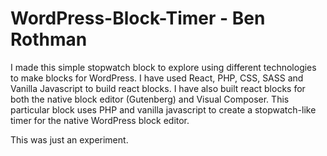 # WordPress-Block-Timer - Ben Rothman
I made this simple stopwatch block to explore using different technologies to make blocks for WordPress.  I have used React, PHP, CSS, SASS and Vanilla Javascript to build react blocks.  I have also built react blocks for both the native block editor (Gutenberg) and Visual Composer.  This particular block uses PHP and vanilla javascript to create a stopwatch-like timer for the native WordPress block editor.

This was just an experiment.